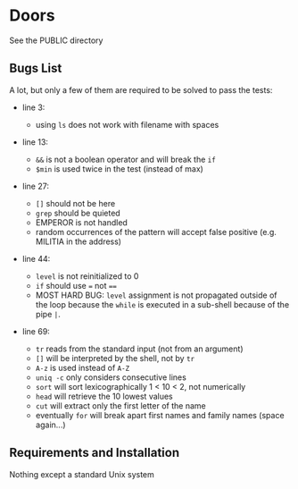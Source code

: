 # Doors

See the PUBLIC directory

## Bugs List

A lot, but only a few of them are required to be solved to pass the tests:

* line 3:
	* using `ls` does not work with filename with spaces

* line 13:
	* `&&` is not a boolean operator and will break the `if`
	* `$min` is used twice in the test (instead of max)

* line 27:
	* `[]` should not be here
	* `grep` should be quieted
	*  EMPEROR is not handled
	* random occurrences of the pattern will accept false positive (e.g. MILITIA in the address) 

* line 44:
	* `level` is not reinitialized to 0
	* `if` should use `=` not `==`
	* MOST HARD BUG: `level` assignment is not propagated outside of the loop because the `while` is executed in a sub-shell because of the pipe `|`.

* line 69:
	* `tr` reads from the standard input (not from an argument)
	* `[]` will be interpreted by the shell, not by `tr`
	* `A-z` is used instead of `A-Z`
	* `uniq -c` only considers consecutive lines
	* `sort` will sort lexicographically 1 &lt; 10 &lt; 2, not numerically
	* `head` will retrieve the 10 lowest values
	* `cut` will extract only the first letter of the name
	* eventually `for` will break apart first names and family names (space again...)

## Requirements and Installation

Nothing except a standard Unix system